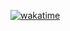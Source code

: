 [![wakatime](https://wakatime.com/badge/user/e0d14349-2b77-4fe5-97e3-f03ca391753b/project/754ee8d6-e4d2-425a-a929-f1bd3554d9a5.svg)](https://wakatime.com/badge/user/e0d14349-2b77-4fe5-97e3-f03ca391753b/project/754ee8d6-e4d2-425a-a929-f1bd3554d9a5)